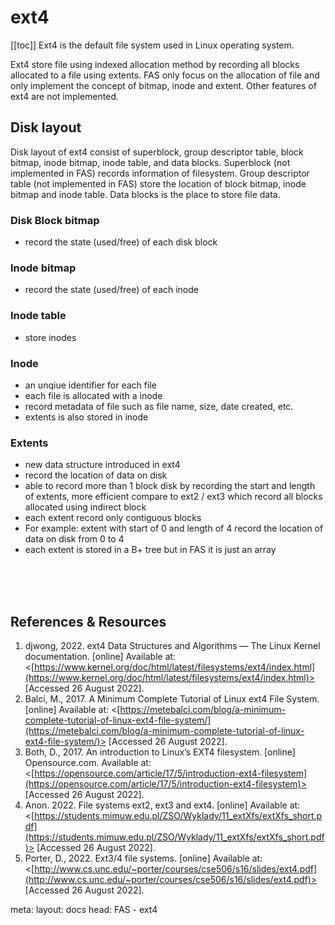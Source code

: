<script setup lang="ts">
useHead({
  title: 'FAS - ext4 docs',
})
</script>
# ext4
[[toc]]
Ext4 is the default file system used in Linux operating system.

Ext4 store file using indexed allocation method by recording all blocks allocated to a file using extents. FAS only focus on the allocation of file and only implement the concept of bitmap, inode and extent. Other features of ext4 are not implemented.

## Disk layout
Disk layout of ext4 consist of superblock, group descriptor table, block bitmap, inode bitmap, inode table,  and data blocks. Superblock (not implemented in FAS) records information of filesystem. Group descriptor table (not implemented in FAS) store the location of block bitmap, inode bitmap and inode table. Data blocks is the place to store file data. 

### Disk Block bitmap
- record the state (used/free) of each disk block

### Inode bitmap
- record the state (used/free) of each inode

### Inode table
- store inodes

### Inode
- an unqiue identifier for each file
- each file is allocated with a inode
- record metadata of file such as file name, size, date created, etc.
- extents is also stored in inode

### Extents
- new data structure introduced in ext4
- record the location of data on disk
- able to record more than 1 block disk by recording the start and length of extents, more efficient compare to ext2 / ext3 which record all blocks allocated using indirect block
- each extent record only contiguous blocks
- For example: extent with start of 0 and length of 4 record the location of data on disk from 0 to 4
- each extent is stored in a B+ tree but in FAS it is just an array

<br>
<br>
<br>

## References & Resources

1. djwong, 2022. ext4 Data Structures and Algorithms — The Linux Kernel documentation. [online] Available at: <[https://www.kernel.org/doc/html/latest/filesystems/ext4/index.html](https://www.kernel.org/doc/html/latest/filesystems/ext4/index.html)> [Accessed 26 August 2022].
2. Balci, M., 2017. A Minimum Complete Tutorial of Linux ext4 File System. [online] Available at: <[https://metebalci.com/blog/a-minimum-complete-tutorial-of-linux-ext4-file-system/](https://metebalci.com/blog/a-minimum-complete-tutorial-of-linux-ext4-file-system/)> [Accessed 26 August 2022].
3. Both, D., 2017. An introduction to Linux’s EXT4 filesystem. [online] Opensource.com. Available at: <[https://opensource.com/article/17/5/introduction-ext4-filesystem](https://opensource.com/article/17/5/introduction-ext4-filesystem)> [Accessed 26 August 2022].
4. Anon. 2022. File systems ext2, ext3 and ext4. [online] Available at: <[https://students.mimuw.edu.pl/ZSO/Wyklady/11_extXfs/extXfs_short.pdf](https://students.mimuw.edu.pl/ZSO/Wyklady/11_extXfs/extXfs_short.pdf)> [Accessed 26 August 2022].
5. Porter, D., 2022. Ext3/4 file systems. [online] Available at: <[http://www.cs.unc.edu/~porter/courses/cse506/s16/slides/ext4.pdf](http://www.cs.unc.edu/~porter/courses/cse506/s16/slides/ext4.pdf)> [Accessed 26 August 2022].

<route lang="yaml">
meta:
  layout: docs
  head: FAS - ext4
</route>